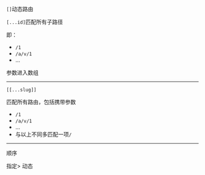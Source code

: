 

`[]`动态路由





`[...id]`匹配所有子路径

即：

- `/1`
- `/a/v/1`
- ...

参数进入数组





---

`[[...slug]]`

匹配所有路由，包括携带参数

- `/1`
- `/a/v/1`
- ...
- 与以上不同多匹配一项`/`





---

顺序

指定> 动态

